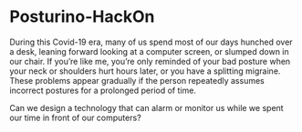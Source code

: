 # Posturino-HackOn




During this Covid-19 era, many of us spend most of our days hunched over a desk, leaning forward looking at a computer screen, or slumped down in our chair. If you’re like me, you’re only reminded of your bad posture when your neck or shoulders hurt hours later, or you have a splitting migraine. These problems appear gradually if the person repeatedly assumes incorrect postures for a prolonged period of time. 


Can we design a technology that can alarm or monitor us while we spent our time in front of our computers?
